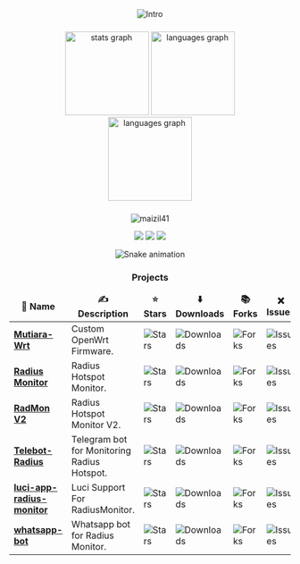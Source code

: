 <div align="center">
<picture>
    <img alt="Intro" src="https://readme-typing-svg.herokuapp.com?center=true&vCenter=true&font=Roboto&size=32&height=55&lines=Hi+There+👋;+Welcome+to+My+Space!" />
</picture>
</br>

###

<div align="center">
  <img src="https://github-readme-stats.vercel.app/api?username=Maizil41&hide_title=false&hide_rank=false&show_icons=true&include_all_commits=false&count_private=true&disable_animations=false&theme=radical&locale=en&hide_border=false" height="150" alt="stats graph"  />
  <img src="https://github-readme-stats.vercel.app/api/top-langs?username=Maizil41&locale=en&hide_title=false&layout=compact&card_width=400&langs_count=6&theme=radical&hide_border=false" height="150" alt="languages graph"  />
<br>
  <img src="https://github-readme-streak-stats.herokuapp.com/?user=maizil41&theme=radical&card_width=950" height="150" alt="languages graph"  />

###

<p align='center'><img src="https://komarev.com/ghpvc/?username=maizil41&label=Total%20Profile%20Visitor&color=blue&style=for-the-badge" alt="maizil41" />
  
<p align="center">
<a href="https://t.me/mutiarawrt"><img src="https://img.shields.io/badge/Telegram--Channel-2CA5E0?style=for-the-badge&logo=telegram&logoColor=white"></a>
<a href="https://www.youtube.com/@mutiara-wrt"><img src="https://img.shields.io/badge/Youtube--Channel-e02c2c?style=for-the-badge&logo=youtube&logoColor=white"></a>
<a href="https://t.me/+X1zD3nY9Fz1lNDU1"><img src="https://img.shields.io/badge/Telegram--Groups-2CA5E0?style=for-the-badge&logo=telegram&logoColor=white"></a>
</p>

<img src="https://raw.githubusercontent.com/maizil41/maizil41/output/snake.svg" alt="Snake animation" />

### Projects
<table>
  <thead align="center">
    <tr border: none;>
      <td><b>📁 Name</b></td>
      <td><b>✍️ Description</b></td>
      <td><b>⭐ Stars</b></td>
      <td><b>⬇️ Downloads</b></td>
      <td><b>📚 Forks</b></td>
      <td><b>❌ Issues</b></td>
    </tr>
  </thead>
  <tbody>
    <tr>
      <td><a href="https://github.com/Maizil41/Mutiara-Wrt"><b>Mutiara-Wrt</b></a></td>
      <td>Custom OpenWrt Firmware.</td>
      <td><img alt="Stars" src="https://img.shields.io/github/stars/Maizil41/Mutiara-Wrt?style=flat-square&label=Stars&labelColor=343b41"/></td>
      <td><img alt="Downloads" src="https://img.shields.io/github/downloads/Maizil41/Mutiara-Wrt/total?style=flat-square&label=Downloads&labelColor=343b41"/></td>
      <td><img alt="Forks" src="https://img.shields.io/github/forks/Maizil41/Mutiara-Wrt?style=flat-square&label=Forks&labelColor=343b41"/></td>
      <td><img alt="Issues" src="https://img.shields.io/github/issues/Maizil41/Mutiara-Wrt?style=flat-square&label=Issues&labelColor=343b41"/></td>
    </tr>
    <tr>
      <td><a href="https://github.com/Maizil41/RadiusMonitor"><b>Radius Monitor</b></a></td>
      <td>Radius Hotspot Monitor.</td>
      <td><img alt="Stars" src="https://img.shields.io/github/stars/Maizil41/RadiusMonitor?style=flat-square&label=Stars&labelColor=343b41"/></td>
      <td><img alt="Downloads" src="https://img.shields.io/github/downloads/Maizil41/RadiusMonitor/total?style=flat-square&label=Downloads&labelColor=343b41"/></td>
      <td><img alt="Forks" src="https://img.shields.io/github/forks/Maizil41/RadiusMonitor?style=flat-square&label=Forks&labelColor=343b41"/></td>
      <td><img alt="Issues" src="https://img.shields.io/github/issues/Maizil41/RadiusMonitor?style=flat-square&label=Issues&labelColor=343b41"/></td>
    </tr>
    <tr>
      <td><a href="https://github.com/Maizil41/RadMonv2"><b>RadMon V2</b></a></td>
      <td>Radius Hotspot Monitor V2.</td>
      <td><img alt="Stars" src="https://img.shields.io/github/stars/Maizil41/RadMonv2?style=flat-square&label=Stars&labelColor=343b41"/></td>
      <td><img alt="Downloads" src="https://img.shields.io/github/downloads/Maizil41/RadMonv2/total?style=flat-square&label=Downloads&labelColor=343b41"/></td>
      <td><img alt="Forks" src="https://img.shields.io/github/forks/Maizil41/RadMonv2?style=flat-square&label=Forks&labelColor=343b41"/></td>
      <td><img alt="Issues" src="https://img.shields.io/github/issues/Maizil41/RadMonv2?style=flat-square&label=Issues&labelColor=343b41"/></td>
    </tr>
    <tr>
      <td><a href="https://github.com/Maizil41/Telebot-Radius"><b>Telebot-Radius</b></a></td>
      <td>Telegram bot for Monitoring Radius Hotspot.</td>
      <td><img alt="Stars" src="https://img.shields.io/github/stars/Maizil41/Telebot-Radius?style=flat-square&label=Stars&labelColor=343b41"/></td>
      <td><img alt="Downloads" src="https://img.shields.io/github/downloads/Maizil41/Telebot-Radius/total?style=flat-square&label=Downloads&labelColor=343b41"/></td>
      <td><img alt="Forks" src="https://img.shields.io/github/forks/Maizil41/Telebot-Radius?style=flat-square&label=Forks&labelColor=343b41"/></td>
      <td><img alt="Issues" src="https://img.shields.io/github/issues/Maizil41/Telebot-Radius?style=flat-square&label=Issues&labelColor=343b41"/></td>
    </tr>
    <tr>
      <td><a href="https://github.com/Maizil41/luci-app-radius-monitor"><b>luci-app-radius-monitor</b></a></td>
      <td>Luci Support For RadiusMonitor.</td>
      <td><img alt="Stars" src="https://img.shields.io/github/stars/Maizil41/luci-app-radius-monitor?style=flat-square&label=Stars&labelColor=343b41"/></td>
      <td><img alt="Downloads" src="https://img.shields.io/github/downloads/Maizil41/luci-app-radius-monitor/total?style=flat-square&label=Downloads&labelColor=343b41"/></td>
      <td><img alt="Forks" src="https://img.shields.io/github/forks/Maizil41/luci-app-radius-monitor?style=flat-square&label=Forks&labelColor=343b41"/></td>
      <td><img alt="Issues" src="https://img.shields.io/github/issues/Maizil41/luci-app-radius-monitor?style=flat-square&label=Issues&labelColor=343b41"/></td>
    </tr>
    <tr>
      <td><a href="https://github.com/Maizil41/whatsapp-bot"><b>whatsapp-bot</b></a></td>
      <td>Whatsapp bot for Radius Monitor.</td>
      <td><img alt="Stars" src="https://img.shields.io/github/stars/Maizil41/whatsapp-bot?style=flat-square&label=Stars&labelColor=343b41"/></td>
      <td><img alt="Downloads" src="https://img.shields.io/github/downloads/Maizil41/whatsapp-bot/total?style=flat-square&label=Downloads&labelColor=343b41"/></td>
      <td><img alt="Forks" src="https://img.shields.io/github/forks/Maizil41/whatsapp-bot?style=flat-square&label=Forks&labelColor=343b41"/></td>
      <td><img alt="Issues" src="https://img.shields.io/github/issues/Maizil41/whatsapp-bot?style=flat-square&label=Issues&labelColor=343b41"/></td>
    </tr>
  </tbody>
</table>

</div>
